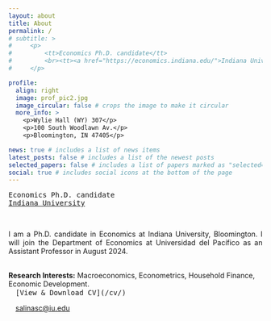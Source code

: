 ```yaml
---
layout: about
title: About
permalink: /
# subtitle: >
#     <p>
#         <tt>Economics Ph.D. candidate</tt>
#         <br><tt><a href="https://economics.indiana.edu/">Indiana University</a></tt>
#     </p>

profile:
  align: right
  image: prof_pic2.jpg
  image_circular: false # crops the image to make it circular
  more_info: >
    <p>Wylie Hall (WY) 307</p>
    <p>100 South Woodlawn Av.</p>
    <p>Bloomington, IN 47405</p>

news: true # includes a list of news items
latest_posts: false # includes a list of the newest posts
selected_papers: false # includes a list of papers marked as "selected={true}"
social: true # includes social icons at the bottom of the page
---
```


<p>
    <tt>Economics Ph.D. candidate</tt>
    <br><tt><a href="https://economics.indiana.edu/">Indiana University</a></tt>
</p>

<br>
<p align="justify">
I am a Ph.D. candidate in Economics at Indiana University, Bloomington. I will join the Department of Economics at Universidad del Pacífico as an Assistant Professor in August 2024. 
</p>

<br>
<strong>Research Interests:</strong> Macroeconomics, Econometrics, Household Finance, Economic Development.

<br>
<i class="fas fa-download"></i>&#8195;<tt>[View & Download CV](/cv/)</tt>

<p><i class="fas fa-envelope"></i>&#8195;<a href="mailto:salinasc@iu.edu">salinasc@iu.edu</a></p>
